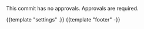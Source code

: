 This commit has no approvals.
Approvals are required.

{{template "settings" .}}
{{template "footer" -}}
